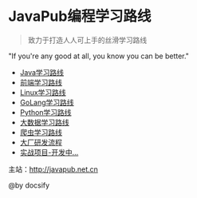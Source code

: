 <!--
 * @Author: JavaPub
 * @Date: 2023-07-20 20:30:11
 * @LastEditors: your name
 * @LastEditTime: 2023-07-22 10:28:14
 * @Description: Here is the JavaPub code base. Search JavaPub on the whole web.
 * @FilePath: \code-route\README.md
-->
# JavaPub编程学习路线


> 致力于打造人人可上手的丝滑学习路线

"If you're any good at all, you know you can be better."


* [Java学习路线](docs/Java.md)
* [前端学习路线](docs/Front.md)
* [Linux学习路线](/)
* [GoLang学习路线](docs/GoLang.md)
* [Python学习路线](/)
* [大数据学习路线](docs/BigData.md)
* [爬虫学习路线](/)
* [大厂研发流程](/)
* [实战项目-开发中...](/)


主站：<http://javapub.net.cn>

<!-- 编程指南 - 让每一个想学编程的同学，学会技术。原创编程学习路线，包括全面的知识点、面试题、项目、求职，学会 Java 和前端。 -->




@by docsify 
